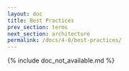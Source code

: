 ```yaml
---
layout: doc
title: Best Practices
prev_section: terms
next_section: architecture
permalink: /docs/4-0/best-practices/
---
```


{% include doc_not_available.md %}
